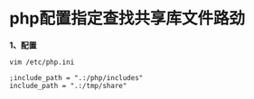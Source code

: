 # php配置指定查找共享库文件路劲

**1、配置**

    vim /etc/php.ini
    
    ;include_path = ".:/php/includes"
    include_path = ".:/tmp/share"
    

